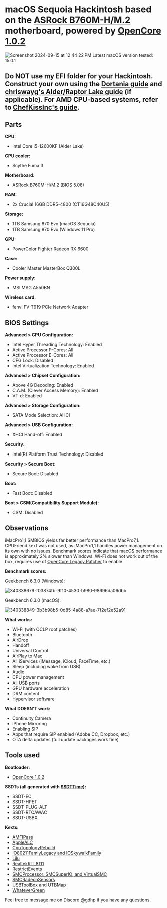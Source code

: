 # macOS Sequoia Hackintosh based on the [ASRock B760M-H/M.2](https://www.asrock.com/MB/Intel/B760M-HM.2/index.asp) motherboard, powered by [OpenCore 1.0.2](https://github.com/acidanthera/OpenCorePkg/releases/tag/1.0.2)
![Screenshot 2024-09-15 at 12 44 22 PM](https://github.com/user-attachments/assets/3f0038f0-7158-4dcd-8c8c-89109ea821f9)
Latest macOS version tested: 15.0.1
## Do NOT use my EFI folder for your Hackintosh. Construct your own using the [Dortania guide](https://dortania.github.io/OpenCore-Install-Guide/) and [chriswayg's Alder/Raptor Lake guide](https://chriswayg.gitbook.io/opencore-visual-beginners-guide/advanced-topics/using-alder-lake) (if applicable). For AMD CPU-based systems, refer to [ChefKissInc's guide](https://chefkissinc.github.io/guide).

## Parts

**CPU:**
- Intel Core i5-12600KF (Alder Lake)

**CPU cooler:**
- Scythe Fuma 3

**Motherboard:**
- ASRock B760M-H/M.2 (BIOS 5.08)

**RAM:**
- 2x Crucial 16GB DDR5-4800 (CT16G48C40U5)

**Storage:**
- 1TB Samsung 870 Evo (macOS Sequoia)
- 1TB Samsung 870 Evo (Windows 11 Pro)

**GPU:**
- PowerColor Fighter Radeon RX 6600

**Case:**
- Cooler Master MasterBox Q300L

**Power supply:**
- MSI MAG A550BN

**Wireless card:**
- fenvi FV-T919 PCIe Network Adapter

## BIOS Settings

**Advanced > CPU Configuration:**
- Intel Hyper Threading Technology: Enabled
- Active Processor P-Cores: All
- Active Processor E-Cores: All
- CFG Lock: Disabled
- Intel Virtualization Technology: Enabled

**Advanced > Chipset Configuration:**
- Above 4G Decoding: Enabled
- C.A.M. (Clever Access Memory): Enabled
- VT-d: Enabled

**Advanced > Storage Configuration:**
- SATA Mode Selection: AHCI

**Advanced > USB Configuration:**
- XHCI Hand-off: Enabled

**Security:**
- Intel(R) Platform Trust Technology: Disabled

**Security > Secure Boot:**
- Secure Boot: Disabled

**Boot:**
- Fast Boot: Disabled

**Boot > CSM(Compatibility Support Module):**
- CSM: Disabled

## Observations

iMacPro1,1 SMBIOS yields far better performance than MacPro7,1. CPUFriend.kext was not used, as iMacPro1,1 handles power management on its own with no issues. Benchmark scores indicate that macOS performance is approximately 2% slower than Windows. Wi-Fi does not work out of the box, requires use of [OpenCore Legacy Patcher](https://github.com/dortania/OpenCore-Legacy-Patcher) to enable.

**Benchmark scores:**

Geekbench 6.3.0 (Windows):

![340338679-f03874fb-9f10-4530-b980-98696da06dbb](https://github.com/user-attachments/assets/cd822d93-642e-4722-8b25-054091a29589)

Geekbench 6.3.0 (macOS):

![340338849-3b3b98b5-0d85-4a88-a7ae-7f2ef2e52a91](https://github.com/user-attachments/assets/43167d6e-c4e4-4946-8e12-54dee0ba3f9b)

**What works:**
- Wi-Fi (with OCLP root patches)
- Bluetooth
- AirDrop
- Handoff
- Universal Control
- AirPlay to Mac
- All iServices (iMessage, iCloud, FaceTime, etc.)
- Sleep (including wake from USB)
- Audio
- CPU power management
- All USB ports
- GPU hardware acceleration
- DRM content
- Hypervisor software

**What DOESN'T work:**
- Continuity Camera
- iPhone Mirroring
- Enabling SIP
- Apps that require SIP enabled (Adobe CC, Dropbox, etc.)
- OTA delta updates (full update packages work fine)

## Tools used

**Bootloader:**
- [OpenCore 1.0.2](https://github.com/acidanthera/OpenCorePkg/releases/tag/1.0.2)

**SSDTs (all generated with [SSDTTime](https://github.com/corpnewt/SSDTTime)):**
- SSDT-EC
- SSDT-HPET
- SSDT-PLUG-ALT
- SSDT-RTCAWAC
- SSDT-USBX

**Kexts:**
- [AMFIPass](https://github.com/dortania/OpenCore-Legacy-Patcher/tree/main/payloads/Kexts/Acidanthera)
- [AppleALC](https://github.com/acidanthera/AppleALC)
- [CpuTopologyRebuild](https://github.com/b00t0x/CpuTopologyRebuild)
- [IO80211FamlyLegacy and IOSkywalkFamily](https://github.com/dortania/OpenCore-Legacy-Patcher/tree/main/payloads/Kexts/Wifi)
- [Lilu](https://github.com/acidanthera/Lilu)
- [RealtekRTL8111](https://github.com/Mieze/RTL8111_driver_for_OS_X)
- [RestrictEvents](https://github.com/acidanthera/RestrictEvents)
- [SMCProcessor, SMCSuperIO, and VirtualSMC](https://github.com/acidanthera/VirtualSMC)
- [SMCRadeonSensors](https://github.com/ChefKissInc/SMCRadeonSensors)
- [USBToolBox](https://github.com/USBToolBox/kext) and [UTBMap](https://github.com/USBToolBox/tool)
- [WhateverGreen](https://github.com/acidanthera/WhateverGreen)

Feel free to message me on Discord @gdhp if you have any questions.
